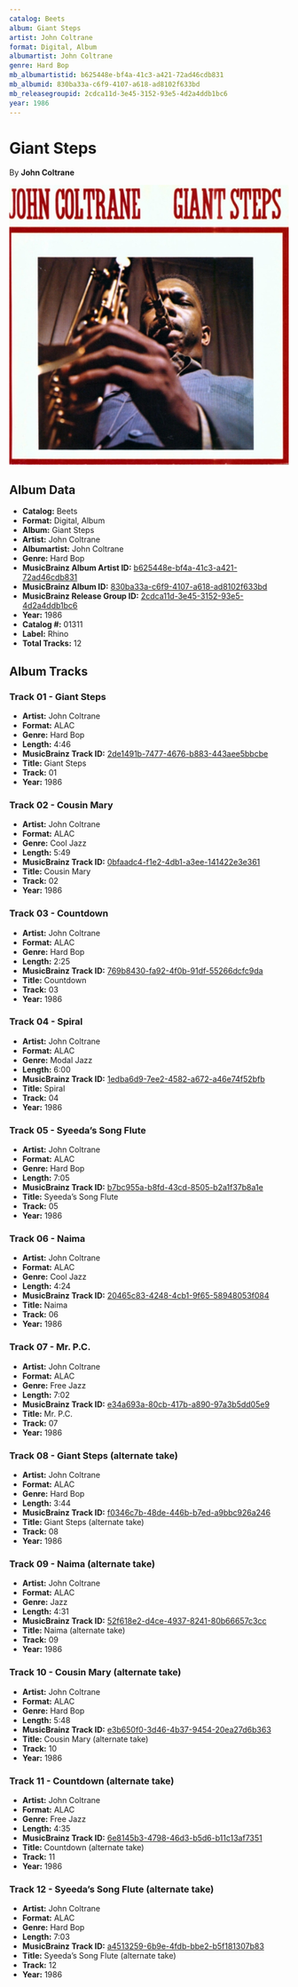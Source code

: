```yaml
---
catalog: Beets
album: Giant Steps
artist: John Coltrane
format: Digital, Album
albumartist: John Coltrane
genre: Hard Bop
mb_albumartistid: b625448e-bf4a-41c3-a421-72ad46cdb831
mb_albumid: 830ba33a-c6f9-4107-a618-ad8102f633bd
mb_releasegroupid: 2cdca11d-3e45-3152-93e5-4d2a4ddb1bc6
year: 1986
---
```


# Giant Steps

By **John Coltrane**

![](../../assets/beetscovers/John_Coltrane-Giant_Steps.jpg)

## Album Data

- **Catalog:** Beets
- **Format:** Digital, Album
- **Album:** Giant Steps
- **Artist:** John Coltrane
- **Albumartist:** John Coltrane
- **Genre:** Hard Bop
- **MusicBrainz Album Artist ID:** [b625448e-bf4a-41c3-a421-72ad46cdb831](https://musicbrainz.org/artist/b625448e-bf4a-41c3-a421-72ad46cdb831)
- **MusicBrainz Album ID:** [830ba33a-c6f9-4107-a618-ad8102f633bd](https://musicbrainz.org/release/830ba33a-c6f9-4107-a618-ad8102f633bd)
- **MusicBrainz Release Group ID:** [2cdca11d-3e45-3152-93e5-4d2a4ddb1bc6](https://musicbrainz.org/release-group/2cdca11d-3e45-3152-93e5-4d2a4ddb1bc6)
- **Year:** 1986
- **Catalog #:** 01311
- **Label:** Rhino
- **Total Tracks:** 12

## Album Tracks

### Track 01 - Giant Steps

- **Artist:** John Coltrane
- **Format:** ALAC
- **Genre:** Hard Bop
- **Length:** 4:46
- **MusicBrainz Track ID:** [2de1491b-7477-4676-b883-443aee5bbcbe](https://musicbrainz.org/recording/2de1491b-7477-4676-b883-443aee5bbcbe)
- **Title:** Giant Steps
- **Track:** 01
- **Year:** 1986

### Track 02 - Cousin Mary

- **Artist:** John Coltrane
- **Format:** ALAC
- **Genre:** Cool Jazz
- **Length:** 5:49
- **MusicBrainz Track ID:** [0bfaadc4-f1e2-4db1-a3ee-141422e3e361](https://musicbrainz.org/recording/0bfaadc4-f1e2-4db1-a3ee-141422e3e361)
- **Title:** Cousin Mary
- **Track:** 02
- **Year:** 1986

### Track 03 - Countdown

- **Artist:** John Coltrane
- **Format:** ALAC
- **Genre:** Hard Bop
- **Length:** 2:25
- **MusicBrainz Track ID:** [769b8430-fa92-4f0b-91df-55266dcfc9da](https://musicbrainz.org/recording/769b8430-fa92-4f0b-91df-55266dcfc9da)
- **Title:** Countdown
- **Track:** 03
- **Year:** 1986

### Track 04 - Spiral

- **Artist:** John Coltrane
- **Format:** ALAC
- **Genre:** Modal Jazz
- **Length:** 6:00
- **MusicBrainz Track ID:** [1edba6d9-7ee2-4582-a672-a46e74f52bfb](https://musicbrainz.org/recording/1edba6d9-7ee2-4582-a672-a46e74f52bfb)
- **Title:** Spiral
- **Track:** 04
- **Year:** 1986

### Track 05 - Syeeda’s Song Flute

- **Artist:** John Coltrane
- **Format:** ALAC
- **Genre:** Hard Bop
- **Length:** 7:05
- **MusicBrainz Track ID:** [b7bc955a-b8fd-43cd-8505-b2a1f37b8a1e](https://musicbrainz.org/recording/b7bc955a-b8fd-43cd-8505-b2a1f37b8a1e)
- **Title:** Syeeda’s Song Flute
- **Track:** 05
- **Year:** 1986

### Track 06 - Naima

- **Artist:** John Coltrane
- **Format:** ALAC
- **Genre:** Cool Jazz
- **Length:** 4:24
- **MusicBrainz Track ID:** [20465c83-4248-4cb1-9f65-58948053f084](https://musicbrainz.org/recording/20465c83-4248-4cb1-9f65-58948053f084)
- **Title:** Naima
- **Track:** 06
- **Year:** 1986

### Track 07 - Mr. P.C.

- **Artist:** John Coltrane
- **Format:** ALAC
- **Genre:** Free Jazz
- **Length:** 7:02
- **MusicBrainz Track ID:** [e34a693a-80cb-417b-a890-97a3b5dd05e9](https://musicbrainz.org/recording/e34a693a-80cb-417b-a890-97a3b5dd05e9)
- **Title:** Mr. P.C.
- **Track:** 07
- **Year:** 1986

### Track 08 - Giant Steps (alternate take)

- **Artist:** John Coltrane
- **Format:** ALAC
- **Genre:** Hard Bop
- **Length:** 3:44
- **MusicBrainz Track ID:** [f0346c7b-48de-446b-b7ed-a9bbc926a246](https://musicbrainz.org/recording/f0346c7b-48de-446b-b7ed-a9bbc926a246)
- **Title:** Giant Steps (alternate take)
- **Track:** 08
- **Year:** 1986

### Track 09 - Naima (alternate take)

- **Artist:** John Coltrane
- **Format:** ALAC
- **Genre:** Jazz
- **Length:** 4:31
- **MusicBrainz Track ID:** [52f618e2-d4ce-4937-8241-80b66657c3cc](https://musicbrainz.org/recording/52f618e2-d4ce-4937-8241-80b66657c3cc)
- **Title:** Naima (alternate take)
- **Track:** 09
- **Year:** 1986

### Track 10 - Cousin Mary (alternate take)

- **Artist:** John Coltrane
- **Format:** ALAC
- **Genre:** Hard Bop
- **Length:** 5:48
- **MusicBrainz Track ID:** [e3b650f0-3d46-4b37-9454-20ea27d6b363](https://musicbrainz.org/recording/e3b650f0-3d46-4b37-9454-20ea27d6b363)
- **Title:** Cousin Mary (alternate take)
- **Track:** 10
- **Year:** 1986

### Track 11 - Countdown (alternate take)

- **Artist:** John Coltrane
- **Format:** ALAC
- **Genre:** Free Jazz
- **Length:** 4:35
- **MusicBrainz Track ID:** [6e8145b3-4798-46d3-b5d6-b11c13af7351](https://musicbrainz.org/recording/6e8145b3-4798-46d3-b5d6-b11c13af7351)
- **Title:** Countdown (alternate take)
- **Track:** 11
- **Year:** 1986

### Track 12 - Syeeda’s Song Flute (alternate take)

- **Artist:** John Coltrane
- **Format:** ALAC
- **Genre:** Hard Bop
- **Length:** 7:03
- **MusicBrainz Track ID:** [a4513259-6b9e-4fdb-bbe2-b5f181307b83](https://musicbrainz.org/recording/a4513259-6b9e-4fdb-bbe2-b5f181307b83)
- **Title:** Syeeda’s Song Flute (alternate take)
- **Track:** 12
- **Year:** 1986

